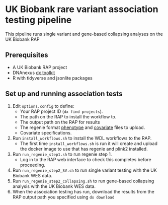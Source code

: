 # UK Biobank rare variant association testing pipeline
This pipeline runs single variant and gene-based collapsing analyses on the UK Biobank RAP

## Prerequisites
* A UK Biobank RAP project
* DNAnexus [dx toolkit](https://documentation.dnanexus.com/downloads)
* R with tidyverse and jsonlite packages

## Set up and running association tests
1. Edit `options.config` to define:
    - Your RAP project ID (`dx find projects`).
    - The path on the RAP to install the workflow to.
    - The output path on the RAP for results
    - The regenie format [phenotype](https://rgcgithub.github.io/regenie/options/#phenotype-file-format) and [covariate](https://rgcgithub.github.io/regenie/options/#covariate-file-format) files to upload.
    - Covariate specifications.
2. Run `install_workflows.sh` to install the WDL workflows to the RAP.
    - The first time `install_workflows.sh` is run it will create and upload the docker image to use that has regenie and plink2 installed.
3. Run `run_regenie_step1.sh` to run regenie step 1.
    - Log in to the RAP web interface to check this completes before proceeding.
5. Run `run_regenie_step2_SV.sh` to run single variant testing with the UK Biobank WES data.
6. Run `run_regenie_step2_collapsing.sh` to run gene-based collapsing analysis with the UK Biobank WES data.
7. When the association testing has run, download the results from the RAP output path you specified using `dx download`
